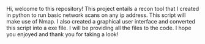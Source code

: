 Hi, welcome to this repository! This project entails a recon tool that I created in python to run basic network scans on any ip address. This script will make use of Nmap.   I also created a graphical user interface and converted this script into a exe file. I will be providing all the files to the code.
  I hope you enjoyed and thank you for taking a look!
